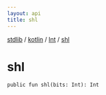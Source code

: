 ```yaml
---
layout: api
title: shl
---
```

[stdlib](../../index.md) / [kotlin](../index.md) / [Int](index.md) / [shl](shl.md)

# shl

```
public fun shl(bits: Int): Int
```
